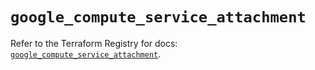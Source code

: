 # `google_compute_service_attachment`

Refer to the Terraform Registry for docs: [`google_compute_service_attachment`](https://registry.terraform.io/providers/hashicorp/google/5.40.0/docs/resources/compute_service_attachment).
